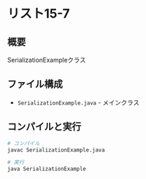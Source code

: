 # リスト15-7

## 概要
SerializationExampleクラス

## ファイル構成
- `SerializationExample.java` - メインクラス

## コンパイルと実行
```bash
# コンパイル
javac SerializationExample.java

# 実行
java SerializationExample
```

